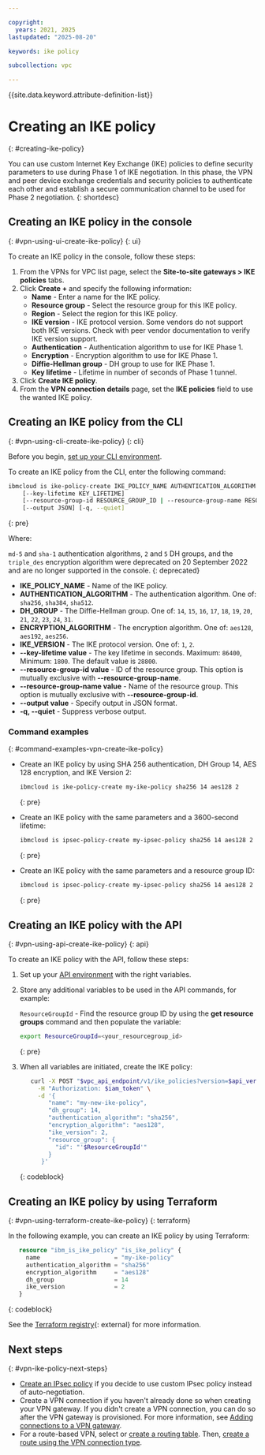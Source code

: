 ```yaml
---

copyright:
  years: 2021, 2025
lastupdated: "2025-08-20"

keywords: ike policy

subcollection: vpc

---
```


{{site.data.keyword.attribute-definition-list}}

# Creating an IKE policy
{: #creating-ike-policy}

You can use custom Internet Key Exchange (IKE) policies to define security parameters to use during Phase 1 of IKE negotiation. In this phase, the VPN and peer device exchange credentials and security policies to authenticate each other and establish a secure communication channel to be used for Phase 2 negotiation.
{: shortdesc}

## Creating an IKE policy in the console
{: #vpn-using-ui-create-ike-policy}
{: ui}

To create an IKE policy in the console, follow these steps:

1. From the VPNs for VPC list page, select the **Site-to-site gateways > IKE policies** tabs.
1. Click **Create +** and specify the following information:
   * **Name** - Enter a name for the IKE policy.
   * **Resource group** - Select the resource group for this IKE policy.
   * **Region** - Select the region for this IKE policy.
   * **IKE version** - IKE protocol version. Some vendors do not support both IKE versions. Check with peer vendor documentation to verify IKE version support.
   * **Authentication** - Authentication algorithm to use for IKE Phase 1.
   * **Encryption** - Encryption algorithm to use for IKE Phase 1.
   * **Diffie-Hellman group** - DH group to use for IKE Phase 1.
   * **Key lifetime** - Lifetime in number of seconds of Phase 1 tunnel.
1. Click **Create IKE policy**.
1. From the **VPN connection details** page, set the **IKE policies** field to use the wanted IKE policy.

## Creating an IKE policy from the CLI
{: #vpn-using-cli-create-ike-policy}
{: cli}

Before you begin, [set up your CLI environment](/docs/vpc?topic=vpc-set-up-environment&interface=cli).

To create an IKE policy from the CLI, enter the following command:

```sh
ibmcloud is ike-policy-create IKE_POLICY_NAME AUTHENTICATION_ALGORITHM DH_GROUP ENCRYPTION_ALGORITHM IKE_VERSION
    [--key-lifetime KEY_LIFETIME]
    [--resource-group-id RESOURCE_GROUP_ID | --resource-group-name RESOURCE_GROUP_NAME]
    [--output JSON] [-q, --quiet]
```
{: pre}

Where:

`md-5` and `sha-1` authentication algorithms, `2` and `5` DH groups, and the `triple_des` encryption algorithm were deprecated on 20 September 2022 and are no longer supported in the console.
{: deprecated}

- **IKE_POLICY_NAME** - Name of the IKE policy.
- **AUTHENTICATION_ALGORITHM** - The authentication algorithm. One of: `sha256`, `sha384`, `sha512`.
- **DH_GROUP** - The Diffie-Hellman group. One of: `14`, `15`, `16`, `17`, `18`, `19`, `20`, `21`, `22`, `23`, `24`, `31`.
- **ENCRYPTION_ALGORITHM** - The encryption algorithm. One of: `aes128`, `aes192`, `aes256`.
- **IKE_VERSION** - The IKE protocol version. One of: `1`, `2`.
- **--key-lifetime value** - The key lifetime in seconds. Maximum: `86400`, Minimum: `1800`. The default value is `28800`.
- **--resource-group-id value** - ID of the resource group. This option is mutually exclusive with **--resource-group-name**.
- **--resource-group-name value** - Name of the resource group. This option is mutually exclusive with **--resource-group-id**.
- **--output value** - Specify output in JSON format.
- **-q, --quiet** - Suppress verbose output.

### Command examples
{: #command-examples-vpn-create-ike-policy}

- Create an IKE policy by using SHA 256 authentication, DH Group 14, AES 128 encryption, and IKE Version 2:

   ```sh
   ibmcloud is ike-policy-create my-ike-policy sha256 14 aes128 2
   ```
   {: pre}

- Create an IKE policy with the same parameters and a 3600-second lifetime:

   ```sh
   ibmcloud is ipsec-policy-create my-ipsec-policy sha256 14 aes128 2 --key-lifetime 3600
   ```
   {: pre}

- Create an IKE policy with the same parameters and a resource group ID:

   ```sh
   ibmcloud is ipsec-policy-create my-ipsec-policy sha256 14 aes128 2 --resource-group-id fee82deba12e4c0fb69c3b09d1f12345 --output JSON
   ```
   {: pre}

## Creating an IKE policy with the API
{: #vpn-using-api-create-ike-policy}
{: api}

To create an IKE policy with the API, follow these steps:

1. Set up your [API environment](/docs/vpc?topic=vpc-set-up-environment#api-prerequisites-setup) with the right variables.

1. Store any additional variables to be used in the API commands, for example:

   `ResourceGroupId` - Find the resource group ID by using the **get resource groups** command and then populate the variable:

    ```sh
    export ResourceGroupId=<your_resourcegroup_id>
    ```
    {: pre}

1. When all variables are initiated, create the IKE policy:

   ```sh
      curl -X POST "$vpc_api_endpoint/v1/ike_policies?version=$api_version&generation=2" \
        -H "Authorization: $iam_token" \
        -d '{
           "name": "my-new-ike-policy",
           "dh_group": 14,
           "authentication_algorithm": "sha256",
           "encryption_algorithm": "aes128",
           "ike_version": 2,
           "resource_group": {
             "id": "'$ResourceGroupId'"
           }
         }'
   ```
   {: codeblock}

## Creating an IKE policy by using Terraform
{: #vpn-using-terraform-create-ike-policy}
{: terraform}

In the following example, you can create an IKE policy by using Terraform:

```terraform
   resource "ibm_is_ike_policy" "is_ike_policy" {
     name                     = "my-ike-policy"
     authentication_algorithm = "sha256"
     encryption_algorithm     = "aes128"
     dh_group                 = 14
     ike_version              = 2
   }
```
{: codeblock}

See the [Terraform registry](https://registry.terraform.io/providers/IBM-Cloud/ibm/latest/docs/resources/is_ike_policy){: external} for more information.

## Next steps
{: #vpn-ike-policy-next-steps}

* [Create an IPsec policy](/docs/vpc?topic=vpc-creating-ipsec-policy) if you decide to use custom IPsec policy instead of auto-negotiation.
* Create a VPN connection if you haven't already done so when creating your VPN gateway. If you didn't create a VPN connection, you can do so after the VPN gateway is provisioned. For more information, see [Adding connections to a VPN gateway](/docs/vpc?topic=vpc-vpn-adding-connections).
* For a route-based VPN, select or [create a routing table](/docs/vpc?topic=vpc-create-vpc-routing-table). Then, [create a route using the VPN connection type](/docs/vpc?topic=vpc-create-vpc-route).

